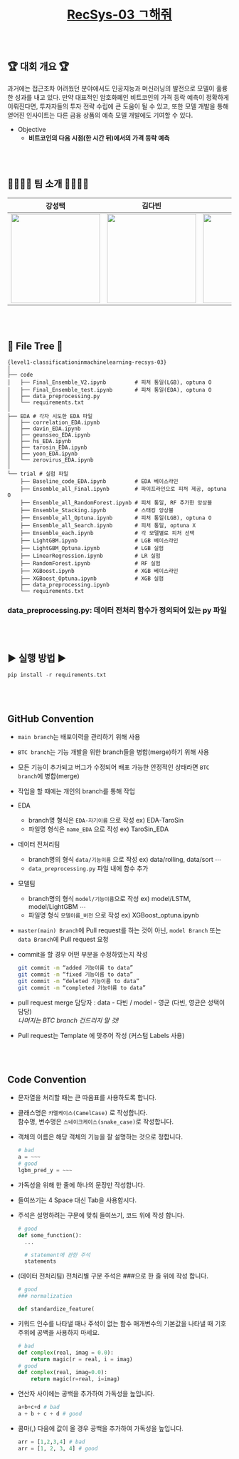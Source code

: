 <h1 align="center"><a href='https://www.notion.so/1f41f1722e824bca82b61eb4240f0356?pvs=4'>RecSys-03 ㄱ해줘</a></h1>
<br></br>

## 🏆 대회 개요 🏆

  과거에는 접근조차 어려웠던 분야에서도 인공지능과 머신러닝의 발전으로 모델이 훌륭한 성과를 내고 있다. 만약 대표적인 암호화폐인 비트코인의 가격 등락 예측이 정확하게 이뤄진다면, 투자자들의 투자 전략 수립에 큰 도움이 될 수 있고, 또한 모델 개발을 통해 얻어진 인사이트는 다른 금융 상품의 예측 모델 개발에도 기여할 수 있다.

- Objective
    - **비트코인의 다음 시점(한 시간 뒤)에서의 가격 등락 예측**

<br></br>
## 👨‍👩‍👧‍👦 팀 소개 👨‍👩‍👧‍👦
    
|강성택|김다빈|김윤경|김희수|노근서|박영균|
|:--:|:--:|:--:|:--:|:--:|:--:|
|<a href='https://github.com/TaroSin'><img src='https://github.com/user-attachments/assets/75682bd3-bcff-433e-8fe5-6515a72361d6' width='200px'/></a>|<a href='https://github.com/BinnieKim'><img src='https://github.com/user-attachments/assets/ff639e97-91c9-47e1-a0c8-a5fc09c025a6' width='200px'/></a>|<a href='https://github.com/luck-kyv'><img src='https://github.com/user-attachments/assets/015ec963-d1b4-4365-91c2-d513e94c2b8a' width='200px'/></a>|<a href='https://github.com/0k8h2s5'><img src='https://github.com/user-attachments/assets/526dc87c-0122-4829-8e94-bce6f15fc068' width='200px'/></a>|<a href='https://github.com/geunsseo'><img src='https://github.com/user-attachments/assets/0a1a27c1-4c91-4fdf-b350-1540c835ee72' width='200px'/></a>|<a href='https://github.com/0-virus'><img src='https://github.com/user-attachments/assets/98470105-260e-443d-8592-c139d7918b5e' width='200px'/></a>|

<br></br>

## 🌳 File Tree 🌳

```
{level1-classificationinmachinelearning-recsys-03}
│
├── code
│   ├── Final_Ensemble_V2.ipynb         # 피처 통일(LGB), optuna O
│   ├── Final_Ensemble_test.ipynb       # 피처 통일(EDA), optuna O
│   ├── data_preprocessing.py
│   └── requirements.txt
│
├── EDA # 각자 시도한 EDA 파일
│   ├── correlation_EDA.ipynb
│   ├── davin_EDA.ipynb
│   ├── geunsseo_EDA.ipynb
│   ├── hs_EDA.ipynb
│   ├── tarosin_EDA.ipynb
│   ├── yoon_EDA.ipynb 
│   └── zerovirus_EDA.ipynb
│
└── trial # 실험 파일
    ├── Baseline_code_EDA.ipynb         # EDA 베이스라인
    ├── Ensemble_all_Final.ipynb        # 파이프라인으로 피처 제공, optuna O
    ├── Ensemble_all_RandomForest.ipynb # 피처 통일, RF 추가한 앙상블
    ├── Ensemble_Stacking.ipynb         # 스태킹 앙상블
    ├── Ensemble_all_Optuna.ipynb       # 피처 통일(LGB), optuna O
    ├── Ensemble_all_Search.ipynb       # 피처 통일, optuna X 
    ├── Ensemble_each.ipynb             # 각 모델별로 피처 선택
    ├── LightGBM.ipynb                  # LGB 베이스라인
    ├── LightGBM_Optuna.ipynb           # LGB 실험
    ├── LinearRegression.ipynb          # LR 실험
    ├── RandomForest.ipynb              # RF 실험
    ├── XGBoost.ipynb                   # XGB 베이스라인
    ├── XGBoost_Optuna.ipynb            # XGB 실험
    ├── data_preprocessing.ipynb
    └── requirements.txt
```

### data_preprocessing.py: 데이터 전처리 함수가 정의되어 있는 py 파일

<br></br>

## ▶️ 실행 방법 ▶️

```python
pip install -r requirements.txt
```

<br></br>

## GitHub Convention

- `main branch`는 배포이력을 관리하기 위해 사용
  
- `BTC branch`는 기능 개발을 위한 branch들을 병합(merge)하기 위해 사용
- 모든 기능이 추가되고 버그가 수정되어 배포 가능한 안정적인 상태라면 `BTC branch`에 병합(merge)
- 작업을 할 때에는 개인의 branch를 통해 작업
- EDA
  - branch명 형식은 `EDA-자기이름` 으로 작성 ex) EDA-TaroSin
  - 파일명 형식은 `name_EDA` 으로 작성 ex) TaroSin_EDA
- 데이터 전처리팀
  - branch명의 형식 `data/기능이름` 으로 작성 ex) data/rolling, data/sort $\cdots$
  - `data_preprocessing.py` 파일 내에 함수 추가
- 모델팀
  - branch명의 형식 `model/기능이름`으로 작성 ex) model/LSTM, model/LightGBM $\cdots$
  - 파일명 형식 `모델이름_버전` 으로 작성 ex) XGBoost_optuna.ipynb
- `master(main) Branch`에 Pull request를 하는 것이 아닌, `model Branch` 또는 `data Branch`에 Pull request 요청
- commit을 할 경우 어떤 부분을 수정하였는지 작성
    ```bash
    git commit -m “added 기능이름 to data”
    git commit -m “fixed 기능이름 to data”
    git commit -m “deleted 기능이름 to data”
    git commit -m “completed 기능이름 to data”
    ```
- pull request merge 담당자 : data - 다빈 / model - 영균  (다빈, 영균은 성택이 담당) </br>*나머지는 BTC branch 건드리지 말 것!*
- Pull request는 Template 에 맞추어 작성 (커스텀 Labels 사용)

<br></br>

## Code Convention

- 문자열을 처리할 때는 큰 따옴표를 사용하도록 합니다.
- 클래스명은 `카멜케이스(CamelCase)` 로 작성합니다. </br>
  함수명, 변수명은 `스네이크케이스(snake_case)`로 작성합니다.
- 객체의 이름은 해당 객체의 기능을 잘 설명하는 것으로 정합니다.  
    ```python
    # bad
    a = ~~~
    # good
    lgbm_pred_y = ~~~
    ```
- 가독성을 위해 한 줄에 하나의 문장만 작성합니다.
- 들여쓰기는 4 Space 대신 Tab을 사용합시다.
- 주석은 설명하려는 구문에 맞춰 들여쓰기, 코드 위에 작성 합니다.
    ```python
    # good
    def some_function():
      ...
    
      # statement에 관한 주석
      statements
    ```
    
- (데이터 전처리팀) 전처리별 구분 주석은 ###으로 한 줄 위에 작성 합니다.
    
    ```python
    # good
    ### normalization
    
    def standardize_feature(
    ```
    
- 키워드 인수를 나타낼 때나 주석이 없는 함수 매개변수의 기본값을 나타낼 때 기호 주위에 공백을 사용하지 마세요.
    
    ```python
    # bad
    def complex(real, imag = 0.0):
        return magic(r = real, i = imag)
    # good
    def complex(real, imag=0.0):
        return magic(r=real, i=imag)
    ```
    
- 연산자 사이에는 공백을 추가하여 가독성을 높입니다.
    
    ```python
    a+b+c+d # bad
    a + b + c + d # good
    ```
    
- 콤마(,) 다음에 값이 올 경우 공백을 추가하여 가독성을 높입니다.
    
    ```python
    arr = [1,2,3,4] # bad
    arr = [1, 2, 3, 4] # good
    ```
